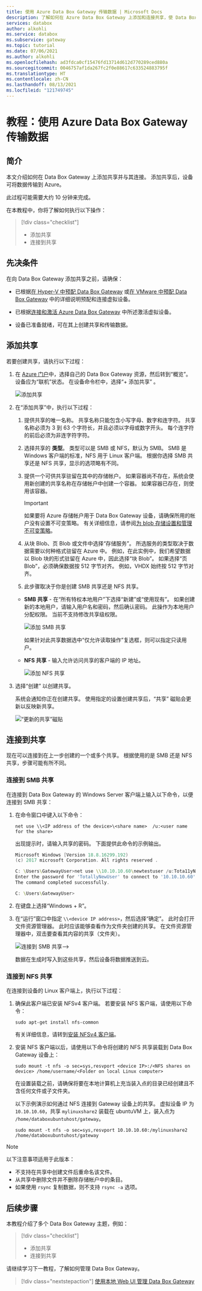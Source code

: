 ```yaml
---
title: 使用 Azure Data Box Gateway 传输数据 | Microsoft Docs
description: 了解如何在 Azure Data Box Gateway 上添加和连接共享，使 Data Box Gateway 设备可将数据传输到 Azure。
services: databox
author: alkohli
ms.service: databox
ms.subservice: gateway
ms.topic: tutorial
ms.date: 07/06/2021
ms.author: alkohli
ms.openlocfilehash: ad3fdca0cf15476fd13714d612d770289ced880a
ms.sourcegitcommit: 0046757af1da267fc2f0e88617c633524883795f
ms.translationtype: HT
ms.contentlocale: zh-CN
ms.lasthandoff: 08/13/2021
ms.locfileid: "121749745"
---
```

# <a name="tutorial-transfer-data-with-azure-data-box-gateway"></a>教程：使用 Azure Data Box Gateway 传输数据


## <a name="introduction"></a>简介

本文介绍如何在 Data Box Gateway 上添加共享并与其连接。 添加共享后，设备可将数据传输到 Azure。

此过程可能需要大约 10 分钟来完成。

在本教程中，你将了解如何执行以下操作：

> [!div class="checklist"]
>
> * 添加共享
> * 连接到共享

## <a name="prerequisites"></a>先决条件

在向 Data Box Gateway 添加共享之前，请确保：

- 已根据[在 Hyper-V 中预配 Data Box Gateway](data-box-gateway-deploy-provision-hyperv.md) 或[在 VMware 中预配 Data Box Gateway](data-box-gateway-deploy-provision-vmware.md) 中的详细说明预配和连接虚拟设备。

- 已根据[连接和激活 Azure Data Box Gateway](data-box-gateway-deploy-connect-setup-activate.md) 中所述激活虚拟设备。

- 设备已准备就绪，可在其上创建共享和传输数据。

## <a name="add-a-share"></a>添加共享

若要创建共享，请执行以下过程：

1. 在 [Azure 门户](https://portal.azure.com/)中，选择自己的 Data Box Gateway 资源，然后转到“概览”。  设备应为“联机”状态。 在设备命令栏中，选择“+ 添加共享”  。
   
   ![添加共享](./media/data-box-gateway-deploy-add-shares/click-add-share.png)

4. 在“添加共享”中，执行以下过程： 

    1. 提供共享的唯一名称。 共享名称只能包含小写字母、数字和连字符。 共享名称必须为 3 到 63 个字符长，并且必须以字母或数字开头。 每个连字符的前后必须为非连字符字符。
    
    2. 选择共享的 **类型**。 类型可以是 SMB 或 NFS，默认为 SMB。 SMB 是 Windows 客户端的标准，NFS 用于 Linux 客户端。 根据你选择 SMB 共享还是 NFS 共享，显示的选项略有不同。

    3. 提供一个可供共享驻留在其中的存储帐户。 如果容器尚不存在，系统会使用新创建的共享名称在存储帐户中创建一个容器。 如果容器已存在，则使用该容器。
       > [!IMPORTANT]
       > 如果要将 Azure 存储帐户用于 Data Box Gateway 设备，请确保所用的帐户没有设置不可变策略。 有关详细信息，请参阅[为 blob 存储设置和管理不可变策略](../storage/blobs/immutable-policy-configure-version-scope.md)。
    
    4. 从块 Blob、页 Blob 或文件中选择“存储服务”。  所选服务的类型取决于数据需要以何种格式驻留在 Azure 中。 例如，在此实例中，我们希望数据以 Blob 块的形式驻留在 Azure 中，因此选择“块 Blob”。 如果选择“页 Blob”，必须确保数据按 512 字节对齐。 例如，VHDX 始终按 512 字节对齐。
   
    5. 此步骤取决于你是创建 SMB 共享还是 NFS 共享。
     
    - **SMB 共享** - 在“所有特权本地用户”下选择“新建”或“使用现有”。    如果创建新的本地用户，请输入用户名和密码，然后确认密码。    此操作为本地用户分配权限。 当前不支持修改共享级权限。
    
        ![添加 SMB 共享](./media/data-box-gateway-deploy-add-shares/add-share-smb-1.png)
        
        如果针对此共享数据选中“仅允许读取操作”复选框，则可以指定只读用户。 
        
    - **NFS 共享** - 输入允许访问共享的客户端的 IP 地址。

        ![添加 NFS 共享](./media/data-box-gateway-deploy-add-shares/add-share-nfs-1.png)
   
9. 选择“创建”  以创建共享。
    
    系统会通知你正在创建共享。 使用指定的设置创建共享后，“共享”  磁贴会更新以反映新共享。
    
    ![“更新的共享”磁贴](./media/data-box-gateway-deploy-add-shares/updated-list-of-shares.png) 

## <a name="connect-to-the-share"></a>连接到共享

现在可以连接到在上一步创建的一个或多个共享。 根据使用的是 SMB 还是 NFS 共享，步骤可能有所不同。

### <a name="connect-to-an-smb-share"></a>连接到 SMB 共享

在连接到 Data Box Gateway 的 Windows Server 客户端上输入以下命令，以便连接到 SMB 共享：


1. 在命令窗口中键入以下命令：

    `net use \\<IP address of the device>\<share name>  /u:<user name for the share>`

    出现提示时，请输入共享的密码。 下面提供此命令的示例输出。

    ```powershell
    Microsoft Windows [Version 18.8.16299.192) 
    (c) 2017 microsoft Corporation. All rights reserved . 
    
    C: \Users\GatewayUser>net use \\10.10.10.60\newtestuser /u:Tota11yNewUser 
    Enter the password for 'TotallyNewUser' to connect to '10.10.10.60'  
    The command completed successfully. 
    
    C: \Users\GatewayUser>
    ```   


2. 在键盘上选择“Windows + R”。 
3. 在“运行”窗口中指定  `\\<device IP address>`，然后选择“确定”。  此时会打开文件资源管理器。 此时应该能够查看作为文件夹创建的共享。 在文件资源管理器中，双击要查看其内容的共享（文件夹）。
 
    ![连接到 SMB 共享](./media/data-box-gateway-deploy-add-shares/connect-to-share2.png)-->

    数据在生成时写入到这些共享，然后设备将数据推送到云。

### <a name="connect-to-an-nfs-share"></a>连接到 NFS 共享

在连接到设备的 Linux 客户端上，执行以下过程：

1. 确保此客户端已安装 NFSv4 客户端。 若要安装 NFS 客户端，请使用以下命令：

   `sudo apt-get install nfs-common`

    有关详细信息，请转到[安装 NFSv4 客户端](https://help.ubuntu.com/community/SettingUpNFSHowTo#NFSv4_client)。

2. 安装 NFS 客户端以后，请使用以下命令将创建的 NFS 共享装载到 Data Box Gateway 设备上：

   `sudo mount -t nfs -o sec=sys,resvport <device IP>:/<NFS shares on device> /home/username/<Folder on local Linux computer>`

    在设置装载之前，请确保将要在本地计算机上充当装入点的目录已经创建且不含任何文件或子文件夹。

    以下示例演示如何通过 NFS 连接到 Gateway 设备上的共享。 虚拟设备 IP 为 `10.10.10.60`，共享 `mylinuxshare2` 装载在 ubuntuVM 上，装入点为 `/home/databoxubuntuhost/gateway`。

    `sudo mount -t nfs -o sec=sys,resvport 10.10.10.60:/mylinuxshare2 /home/databoxubuntuhost/gateway`

> [!NOTE] 
> 以下注意事项适用于此版本：
> - 不支持在共享中创建文件后重命名该文件。
> - 从共享中删除文件并不删除存储帐户中的条目。
> - 如果使用 `rsync` 复制数据，则不支持 `rsync -a` 选项。

## <a name="next-steps"></a>后续步骤

本教程介绍了多个 Data Box Gateway 主题，例如：

> [!div class="checklist"]
> * 添加共享
> * 连接到共享


请继续学习下一教程，了解如何管理 Data Box Gateway。

> [!div class="nextstepaction"]
> [使用本地 Web UI 管理 Data Box Gateway](data-box-gateway-manage-access-power-connectivity-mode.md)